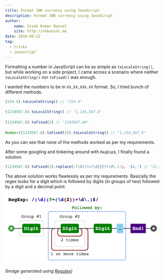 ```yaml
---
title: Format INR currency using JavaScript
description: Format INR currency using JavaScript
author:
    name: Vivek Kumar Bansal
    site: http://vkbansal.me
date: 2016-09-22
tag:
  - tricks
  - javascript
---
```


Formatting a number in JavaScript can be as simple as `toLocaleString()`,  but while working on a side project, I came across a scenario where  neither `toLocaleString()`  nor `toFixed()` was enough.

I wanted the numbers to be in `XX,XX,XXX.XX` format. So, I tried bunch of different methods.

```javascript
(254.4).toLocaleString() // "254.4"

(1234567.8).toLocalString() // "1,234,567.8"

(1234567.8).toFixed(2) // "1234567.80"

Number((1234567.8).toFixed(2)).toLocaleString() // "1,234,567.8"
```

As you can see that none of the methods worked as per my requirements.



After some googling and tinkering around with `RegExp`s, I finally found a solution.

```javascript
(1234567.8).toFixed(2).replace(/(\d)(?=(\d{2})+\d\.)/g, '$1,') // "12,34,567.80"
```

The above solution works flawlessly as per my requirements. Basically the regex looks for a digit which is followed by digits (in groups of two) followed by a digit and a decimal point.

![Format Regex](./images/format-money-regex.png)

<!--{.img-center}-->

*(Image generated using [Regulex](https://jex.im/regulex/))*
